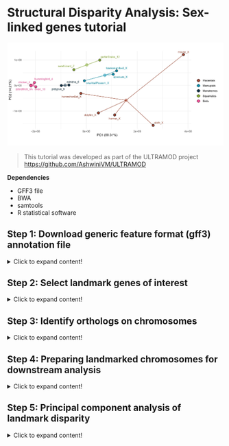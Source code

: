 # Structural Disparity Analysis: Sex-linked genes tutorial

![Amniote_header](https://github.com/nhm-herpetology/genomic-disparity/blob/main/Amniote-busco/Amniote_header.jpg)

>This tutorial was developed as part of the ULTRAMOD project https://github.com/AshwiniVM/ULTRAMOD

**Dependencies**

* GFF3 file
* BWA
* samtools
* R statistical software
  

## Step 1: Download generic feature format (gff3) annotation file
<details>
  <summary>Click to expand content!</summary>

>In this tutorial we will use 16 species of amniote vertebrates from Lovell et al. [2022](https://elifesciences.org/articles/78526) and BUSCO landmarks assocaited with the human X chromosome. The groups include representatives from placental mammals, marsupial mammals, monotreme mammals, birds, and squamate reptiles.  

by Poikela et al. [2024](https://academic.oup.com/gbe/article/16/3/evae024/7628473)

Species | Group  | Chromosome
------------ | -------------  | -------------
_Mus musculus_	| Placental | X 
_Choloepus hoffmannis_	| Placental | X 
_Homo sapiens_	| Placental | X 
_Tursiops truncatus_	| Placental | X
_Rhinolophus ferrumequinum_	| Placental | X
_Sarcophilus harrisii_	| Marsupial| X 
_Trichosurus vulpecula_	| Marsupial | X 
_Monodelphis domestica_	| Marsupial | X 
_Tachyglossus aculeatus_ | Monotreme | 6  
_Ornithorhynchus anatinus_	| Monotreme | 6
_Taeniopygia guttata_ | Bird | 4A
_Cygnus olor_	| Bird | 13
_Calypte anna_ | Bird | 4
_Gallus gallus_ | Bird | 4
_Lacerta agilis_ | Squamate | Z 
_Thamnophis elegans_ | Squamate | 12

**We will download the gff3 file from Lovell et al. (2022)** 

```  
wget https://github.com/jtlovell/GENESPACE_data/raw/refs/heads/master/vertebrates/gffWithOgs.txt.gz
```

Next, we will expand the file so that we can work with it in R

```  
gunzip gffWithOgs.txt.gz
```

There should now be a file called 'gffWithOgs.txt' in your directory. 

</details>

## Step 2: Select landmark genes of interest
<details>
  <summary>Click to expand content!</summary>

  </details>

  ## Step 3: Identify orthologs on chromosomes
<details>
  <summary>Click to expand content!</summary>

  </details>
  
  ## Step 4: Preparing landmarked chromosomes for downstream analysis
<details>
  <summary>Click to expand content!</summary>

  </details>

  ## Step 5: Principal component analysis of landmark disparity
<details>
  <summary>Click to expand content!</summary>

  </details>
